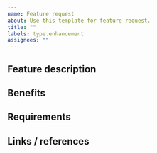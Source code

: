 ```yaml
---
name: Feature request
about: Use this template for feature request.
title: ""
labels: type.enhancement
assignees: ""
---
```


## Feature description

## Benefits

## Requirements

## Links / references
